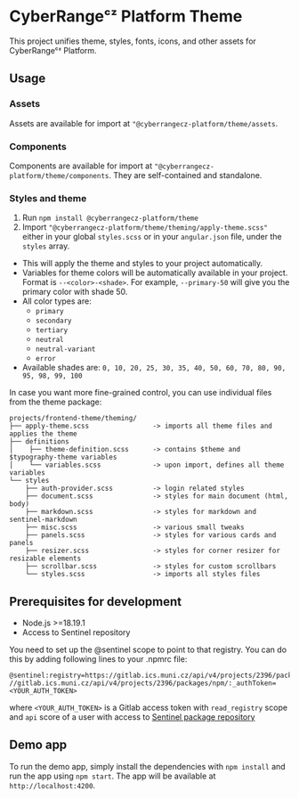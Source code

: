 # CyberRangeᶜᶻ Platform Theme

This project unifies theme, styles, fonts, icons, and other assets for CyberRangeᶜᶻ Platform.

## Usage

### Assets

Assets are available for import at `"@cyberrangecz-platform/theme/assets`.

### Components

Components are available for import at `"@cyberrangecz-platform/theme/components`. They are self-contained and standalone.

### Styles and theme

1. Run `npm install @cyberrangecz-platform/theme`
2. Import `"@cyberrangecz-platform/theme/theming/apply-theme.scss"` either in your global `styles.scss` or in your `angular.json` file, under the `styles` array.

- This will apply the theme and styles to your project automatically.
- Variables for theme colors will be automatically available in your project. Format is `--<color>-<shade>`. For example, `--primary-50` will give you the primary color with shade 50.
- All color types are:
    - `primary`
    - `secondary`
    - `tertiary`
    - `neutral`
    - `neutral-variant`
    - `error`
- Available shades are: `0, 10, 20, 25, 30, 35, 40, 50, 60, 70, 80, 90, 95, 98, 99, 100`

In case you want more fine-grained control, you can use individual files from the theme package:

```
projects/frontend-theme/theming/
├── apply-theme.scss                -> imports all theme files and applies the theme
├── definitions
│    ├── theme-definition.scss      -> contains $theme and $typography-theme variables
│    └── variables.scss             -> upon import, defines all theme variables 
└── styles
    ├── auth-provider.scss          -> login related styles
    ├── document.scss               -> styles for main document (html, body)
    ├── markdown.scss               -> styles for markdown and sentinel-markdown
    ├── misc.scss                   -> various small tweaks
    ├── panels.scss                 -> styles for various cards and panels
    ├── resizer.scss                -> styles for corner resizer for resizable elements
    ├── scrollbar.scss              -> styles for custom scrollbars
    └── styles.scss                 -> imports all styles files
```

## Prerequisites for development

- Node.js >=18.19.1
- Access to Sentinel repository

You need to set up the @sentinel scope to point to that registry. You can do this by
adding following lines to your .npmrc file:

```
@sentinel:registry=https://gitlab.ics.muni.cz/api/v4/projects/2396/packages/npm/
//gitlab.ics.muni.cz/api/v4/projects/2396/packages/npm/:_authToken=<YOUR_AUTH_TOKEN>
```

where `<YOUR_AUTH_TOKEN>` is a Gitlab access token with `read_registry` scope and `api` score of a user with access
to [Sentinel package repository](https://gitlab.ics.muni.cz/sentinel/sentinel-artifact-repository)

## Demo app

To run the demo app, simply install the dependencies with `npm install` and run the app using `npm start`. The app will be available at `http://localhost:4200`.
